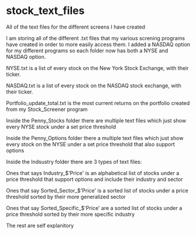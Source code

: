 # stock_text_files
All of the text files for the different screens I have created


I am storing all of the different .txt files that my various screning programs have created in order to more easily access them. I added a NASDAQ option for my different programs so each folder now has both a NYSE and NASDAQ option.


NYSE.txt is a list of every stock on the New York Stock Exchange, with their ticker.

NASDAQ.txt is a list of every stock on the NASDAQ stock exchange, with their ticker.

Portfolio_update_total.txt is the most current returns on the portfolio created from my Stock_Screener program

Inside the Penny_Stocks folder there are multiple text files which just show every NYSE stock under a set price threshold

Inside the Penny_Options folder there a multiple text files which just show every stock on the NYSE under a set price threshold that also support options

Inside the Indsustry folder there are 3 types of text files:

Ones that says Industry_$'Price' is an alphabetical list of stocks under a price threshold that support options and include their industry and sector
 
Ones that say Sorted_Sector_$'Price' is a sorted list of stocks under a price threshold sorted by their more generalized sector

Ones that say Sorted_Specific_$'Price' are a sorted list of stocks under a price threshold sorted by their more specific industry

The rest are self explanitory

